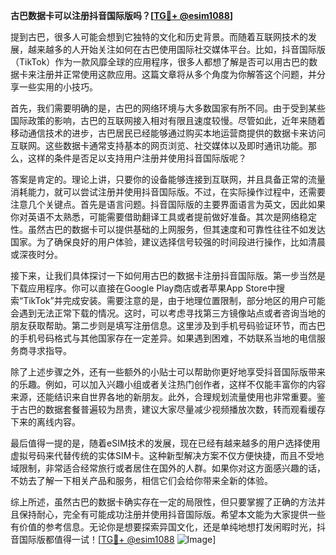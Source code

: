 **古巴数据卡可以注册抖音国际版吗？[[TG💪+ @esim1088](https://t.me/s/esim1088)]**

提到古巴，很多人可能会想到它独特的文化和历史背景。而随着互联网技术的发展，越来越多的人开始关注如何在古巴使用国际社交媒体平台。比如，抖音国际版（TikTok）作为一款风靡全球的应用程序，很多人都想了解是否可以用古巴的数据卡来注册并正常使用这款应用。这篇文章将从多个角度为你解答这个问题，并分享一些实用的小技巧。

首先，我们需要明确的是，古巴的网络环境与大多数国家有所不同。由于受到某些国际政策的影响，古巴的互联网接入相对有限且速度较慢。尽管如此，近年来随着移动通信技术的进步，古巴居民已经能够通过购买本地运营商提供的数据卡来访问互联网。这些数据卡通常支持基本的网页浏览、社交媒体以及即时通讯功能。那么，这样的条件是否足以支持用户注册并使用抖音国际版呢？

答案是肯定的。理论上讲，只要你的设备能够连接到互联网，并且具备正常的流量消耗能力，就可以尝试注册并使用抖音国际版。不过，在实际操作过程中，还需要注意几个关键点。首先是语言问题。抖音国际版的主要界面语言为英文，因此如果你对英语不太熟悉，可能需要借助翻译工具或者提前做好准备。其次是网络稳定性。虽然古巴的数据卡可以提供基础的上网服务，但其速度和可靠性往往不如发达国家。为了确保良好的用户体验，建议选择信号较强的时间段进行操作，比如清晨或深夜时分。

接下来，让我们具体探讨一下如何用古巴的数据卡注册抖音国际版。第一步当然是下载应用程序。你可以直接在Google Play商店或者苹果App Store中搜索“TikTok”并完成安装。需要注意的是，由于地理位置限制，部分地区的用户可能会遇到无法正常下载的情况。这时，可以考虑寻找第三方镜像站点或者咨询当地的朋友获取帮助。第二步则是填写注册信息。这里涉及到手机号码验证环节，而古巴的手机号码格式与其他国家存在一定差异。如果遇到困难，不妨联系当地的电信服务商寻求指导。

除了上述步骤之外，还有一些额外的小贴士可以帮助你更好地享受抖音国际版带来的乐趣。例如，可以加入兴趣小组或者关注热门创作者，这样不仅能丰富你的内容来源，还能结识来自世界各地的新朋友。此外，合理规划流量使用也非常重要。鉴于古巴的数据套餐普遍较为昂贵，建议大家尽量减少视频播放次数，转而观看缓存下来的离线内容。

最后值得一提的是，随着eSIM技术的发展，现在已经有越来越多的用户选择使用虚拟号码来代替传统的实体SIM卡。这种新型解决方案不仅方便快捷，而且不受地域限制，非常适合经常旅行或者居住在国外的人群。如果你对这方面感兴趣的话，不妨去了解一下相关产品和服务，相信它们会给你带来全新的体验。

综上所述，虽然古巴的数据卡确实存在一定的局限性，但只要掌握了正确的方法并且保持耐心，完全有可能成功注册并使用抖音国际版。希望本文能为大家提供一些有价值的参考信息。无论你是想要探索异国文化，还是单纯地想打发闲暇时光，抖音国际版都值得一试！[[TG💪+ @esim1088](https://t.me/s/esim1088) ![Image](https://i.postimg.cc/4NQfJmqS/Snipaste-2025-05-13-00-14-12.png)]